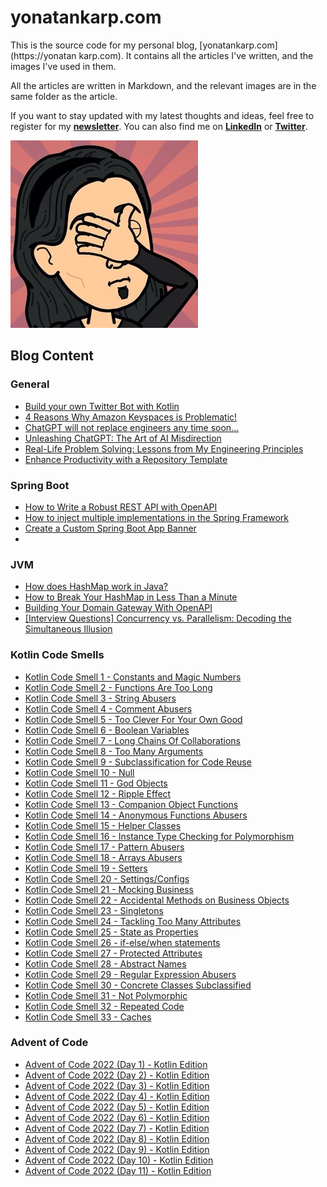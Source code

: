 # yonatankarp.com

This is the source code for my personal blog, [yonatankarp.com](https://yonatan
karp.com).
It contains all the articles I've written, and the images I've used in them.

All the articles are written in Markdown, and the relevant images are in the
same folder as the article.

If you want to stay updated with my latest thoughts and ideas, feel free to
register for my [**newsletter**](https://yonatankarp.com/newsletter). You can
also find me on [**LinkedIn**](https://www.linkedin.com/in/yonatankarp/) or
[**Twitter**](https://twitter.com/yonatan_karp).


![logo](logo.jpeg)

## Blog Content

### General

 - [Build your own Twitter Bot with Kotlin](001-build-your-own-twitter-bot-with-kotlin)
 - [4 Reasons Why Amazon Keyspaces is Problematic!](003-4-reasons-why-amazon-keyspaces-is-problematic.md)
 - [ChatGPT will not replace engineers any time soon...](032-chatgpt-will-not-replace-engineers-any-time-soon.md)
 - [Unleashing ChatGPT: The Art of AI Misdirection](037-unleashing-chatgpt-the-art-of-ai-misdirection.md)
 - [Real-Life Problem Solving: Lessons from My Engineering Principles](038-real-life-problem-solving-lessons-from-my-engineering-principles.md)
 - [Enhance Productivity with a Repository Template](041-enhance-productivity-with-a-repository-template.md)

### Spring Boot

- [How to Write a Robust REST API with OpenAPI](002-how-to-write-a-robust-rest-api-with-openapi.md)
- [How to inject multiple implementations in the Spring Framework](004-how-to-inject-multiple-implementations-in-the-spring-framework.md)
- [Create a Custom Spring Boot App Banner](011-create-a-custom-spring-boot-app-banner.md)
- 

### JVM

- [How does HashMap work in Java?](008-how-does-hashmap-work-in-java.md)
- [How to Break Your HashMap in Less Than a Minute](014-how-to-break-your-hashmap-in-less-than-a-minute.md)
- [Building Your Domain Gateway With OpenAPI](025-building-your-domain-gateway-with-openapi.md)
- [[Interview Questions] Concurrency vs. Parallelism: Decoding the Simultaneous Illusion](040-interview-questions-concurrency-parallelism.md)

### Kotlin Code Smells

- [Kotlin Code Smell 1 - Constants and Magic Numbers](005-kotlin-code-smell-1-constants-and-magic-numbers.md)
- [Kotlin Code Smell 2 - Functions Are Too Long](006-kotlin-code-smell-2-functions-are-too-long.md)
- [Kotlin Code Smell 3 - String Abusers](010-kotlin-code-smell-3-string-abusers.md)
- [Kotlin Code Smell 4 - Comment Abusers](012-kotlin-code-smell-4-comment-abusers.md)
- [Kotlin Code Smell 5 - Too Clever For Your Own Good](013-kotlin-code-smell-5-too-clever-for-your-own-good.md)
- [Kotlin Code Smell 6 - Boolean Variables](017-kotlin-code-smell-6-boolean-variables.md)
- [Kotlin Code Smell 7 - Long Chains Of Collaborations](021-kotlin-code-smell-7-long-chains-of-collaborations.md)
- [Kotlin Code Smell 8 - Too Many Arguments](022-kotlin-code-smell-8-too-many-arguments.md)
- [Kotlin Code Smell 9 - Subclassification for Code Reuse](024-kotlin-code-smell-9-subclassification-for-code-reuse.md)
- [Kotlin Code Smell 10 - Null](026-kotlin-code-smells-10-null.md)
- [Kotlin Code Smell 11 - God Objects](027-kotlin-code-smell-11-god-objects.md)
- [Kotlin Code Smell 12 - Ripple Effect](028-kotlin-code-smell-12-ripple-effect.md)
- [Kotlin Code Smell 13 - Companion Object Functions](029-kotlin-code-smell-13-companion-object-functions.md)
- [Kotlin Code Smell 14 - Anonymous Functions Abusers](031-kotlin-code-smells-14-anonymous-functions-abusers.md)
- [Kotlin Code Smell 15 - Helper Classes](033-kotlin-code-smell-15-helper-classes.md)
- [Kotlin Code Smell 16 - Instance Type Checking for Polymorphism](036-kotlin-code-smell-16-instance-type-checking-for-polymorphism.md)
- [Kotlin Code Smell 17 - Pattern Abusers](039-kotlin-code-smell-17-pattern-abusers.md)
- [Kotlin Code Smell 18 - Arrays Abusers](042-kotlin-code-smell-18-arrays-abusers.md)
- [Kotlin Code Smell 19 - Setters](043-kotlin-code-smells-19-setters.md)
- [Kotlin Code Smell 20 - Settings/Configs](044-kotlin-code-smell-20-settingsconfigs.md)
- [Kotlin Code Smell 21 - Mocking Business](045-kotlin-code-smell-21-mocking-business.md)
- [Kotlin Code Smell 22 - Accidental Methods on Business Objects](046-kotlin-code-smell-22-accidental-methods-on-business-objects.md)
- [Kotlin Code Smell 23 - Singletons](047-kotlin-code-smell-23-singletons.md)
- [Kotlin Code Smell 24 - Tackling Too Many Attributes](048-kotlin-code-smell-24-tackling-too-many-attributes.md)
- [Kotlin Code Smell 25 - State as Properties](049-kotlin-code-smell-25-state-as-properties.md)
- [Kotlin Code Smell 26 - if-else/when statements](050-kotlin-code-smell-26-if-elsewhen-statements.md)
- [Kotlin Code Smell 27 - Protected Attributes](051-kotlin-code-smell-27-protected-attributes.md)
- [Kotlin Code Smell 28 - Abstract Names](052-kotlin-code-smell-28-abstract-names.md)
- [Kotlin Code Smell 29 - Regular Expression Abusers](053-kotlin-code-smell-28-abstract-names.md)
- [Kotlin Code Smell 30 - Concrete Classes Subclassified](054-kotlin-code-smell-30-concrete-classes-subclassified.md)
- [Kotlin Code Smell 31 - Not Polymorphic](055-kotlin-code-smell-31-not-polymorphic.md)
- [Kotlin Code Smell 32 - Repeated Code](056-kotlin-code-smell-32-repeated-code.md)
- [Kotlin Code Smell 33 - Caches](057-kotlin-code-smell-33-caches.md)

### Advent of Code
- [Advent of Code 2022 (Day 1) - Kotlin Edition](007-advent-of-code-2022-day-1-kotlin-edition.md)
- [Advent of Code 2022 (Day 2) - Kotlin Edition](009-advent-of-code-2022-day-2-kotlin-edition.md)
- [Advent of Code 2022 (Day 3) - Kotlin Edition](015-advent-of-code-2022-day-3-kotlin-edition.md)
- [Advent of Code 2022 (Day 4) - Kotlin Edition](016-advent-of-code-2022-day-4-kotlin-edition.md)
- [Advent of Code 2022 (Day 5) - Kotlin Edition](018-advent-of-code-2022-day-5-kotlin-edition.md)
- [Advent of Code 2022 (Day 6) - Kotlin Edition](019-advent-of-code-2022-day-6-kotlin-edition.md)
- [Advent of Code 2022 (Day 7) - Kotlin Edition](020-advent-of-code-2022-day-7-kotlin-edition.md)
- [Advent of Code 2022 (Day 8) - Kotlin Edition](023-advent-of-code-2022-day-8-kotlin-edition.md)
- [Advent of Code 2022 (Day 9) - Kotlin Edition](030-advent-of-code-2022-day-9-kotlin-edition.md)
- [Advent of Code 2022 (Day 10) - Kotlin Edition](034-advent-of-code-2022-day-10-kotlin-edition.md)
- [Advent of Code 2022 (Day 11) - Kotlin Edition](035-advent-of-code-2022-day-11-kotlin-edition.md)
